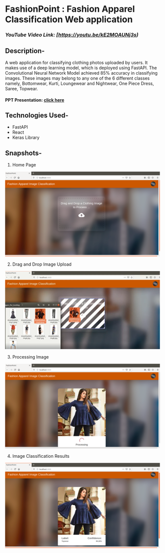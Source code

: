 # FashionPoint : Fashion Apparel Classification Web application

### _YouTube Video Link: [https://youtu.be/kE2MOAUNj3s)_

## Description-
  A web application for classifying clothing photos uploaded by users. It makes use of a deep learning model, which is deployed using FastAPI. The Convolutional Neural Network Model achieved 85% accuracy in classifying images. These images may belong to any one of the 6 different classes namely, Bottomwear, Kurti, Loungewear and Nightwear, One Piece Dress, Saree, Topwear. <br>
  #### PPT Presentation: [click here](https://drive.google.com/file/d/19tVZeakEDFZx-3r67z0fB35GtRHC4Qfr/view?usp=sharing)  <br>


## Technologies Used-
  - FastAPI 
  - React 
  - Keras Library 

## Snapshots-

1. Home Page

![Website_images](https://github.com/rid17pawar/FashionApparelClassification-webapp/blob/master/readme_images/image_1.png)

2. Drag and Drop Image Upload

![Website_images](https://github.com/rid17pawar/FashionApparelClassification-webapp/blob/master/readme_images/image_1_1.png)

3. Processing Image

![Website_images](https://github.com/rid17pawar/FashionApparelClassification-webapp/blob/master/readme_images/image_2.png)

4. Image Classification Results

![Website_images](https://github.com/rid17pawar/FashionApparelClassification-webapp/blob/master/readme_images/image_3.png)

